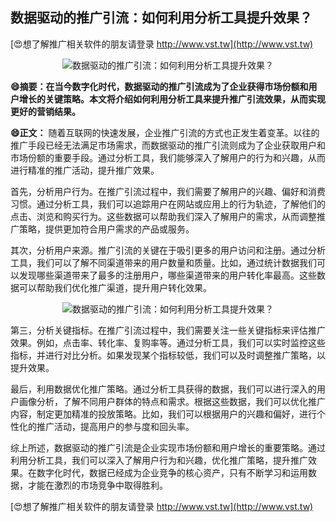 ## **数据驱动的推广引流：如何利用分析工具提升效果？**

[😍想了解推广相关软件的朋友请登录 http://www.vst.tw](http://www.vst.tw)

 <center><img src="https://vst.tw/MP4/tuiguang/png/0.png" alt="数据驱动的推广引流：如何利用分析工具提升效果？"></center>

**😄摘要：在当今数字化时代，数据驱动的推广引流成为了企业获得市场份额和用户增长的关键策略。本文将介绍如何利用分析工具来提升推广引流效果，从而实现更好的营销结果。**

**😄正文：**
随着互联网的快速发展，企业推广引流的方式也正发生着变革。以往的推广手段已经无法满足市场需求，而数据驱动的推广引流则成为了企业获取用户和市场份额的重要手段。通过分析工具，我们能够深入了解用户的行为和兴趣，从而进行精准的推广活动，提升推广效果。

首先，分析用户行为。在推广引流过程中，我们需要了解用户的兴趣、偏好和消费习惯。通过分析工具，我们可以追踪用户在网站或应用上的行为轨迹，了解他们的点击、浏览和购买行为。这些数据可以帮助我们深入了解用户的需求，从而调整推广策略，提供更加符合用户需求的产品或服务。

其次，分析用户来源。推广引流的关键在于吸引更多的用户访问和注册。通过分析工具，我们可以了解不同渠道带来的用户数量和质量。比如，通过统计数据我们可以发现哪些渠道带来了最多的注册用户，哪些渠道带来的用户转化率最高。这些数据可以帮助我们优化推广渠道，提升用户转化效果。

 <center><img src="https://vst.tw/MP4/tuiguang/png/2.png" alt="数据驱动的推广引流：如何利用分析工具提升效果？"></center>

第三，分析关键指标。在推广引流过程中，我们需要关注一些关键指标来评估推广效果。例如，点击率、转化率、复购率等。通过分析工具，我们可以实时监控这些指标，并进行对比分析。如果发现某个指标较低，我们可以及时调整推广策略，以提升效果。

最后，利用数据优化推广策略。通过分析工具获得的数据，我们可以进行深入的用户画像分析，了解不同用户群体的特点和需求。根据这些数据，我们可以优化推广内容，制定更加精准的投放策略。比如，我们可以根据用户的兴趣和偏好，进行个性化的推广活动，提高用户的参与度和回头率。

综上所述，数据驱动的推广引流是企业实现市场份额和用户增长的重要策略。通过利用分析工具，我们可以深入了解用户行为和兴趣，优化推广策略，提升推广效果。在数字化时代，数据已经成为企业竞争的核心资产，只有不断学习和运用数据，才能在激烈的市场竞争中取得胜利。

[😍想了解推广相关软件的朋友请登录 http://www.vst.tw](http://www.vst.tw)




